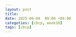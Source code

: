 ```yaml
---
layout: post
title: 
date: 2025-06-04  09:00 +09:00
categoties: [cbcp, week10]
tags: [cbcp]
---
```


## 